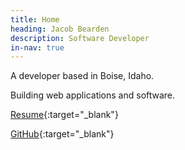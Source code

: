 ```yaml
---
title: Home
heading: Jacob Bearden
description: Software Developer
in-nav: true
---
```


A developer based in Boise, Idaho.

Building web applications and software.

[Resume](/resume/){:target="_blank"}

[GitHub](https://github.com/jacobbearden){:target="_blank"}
